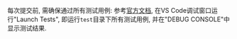 每次提交前, 需确保通过所有测试用例:
参考[官方文档](https://code.visualstudio.com/api/working-with-extensions/testing-extension), 在VS Code调试窗口运行"Launch Tests", 即运行`test`目录下所有测试用例, 并在"DEBUG CONSOLE"中显示测试结果.

